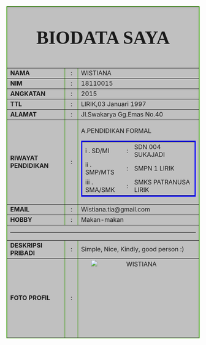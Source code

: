 <html>
<head>
<title>WISTIANA</title>
</head>
<body>
<table width="520" border="1" align="center" cellpadding="1" cellspacing="1" bordercolor="#339900" bgcolor="SILVER">
  <tr bgcolor="silver">
    <th colspan="3" height="65">
	<FONT FACE= "Monotype Corsiva" SIZE="12">
    <p> BIODATA SAYA</p>
    </th>
  </tr>
  <tr>
    <td width="153"><b>NAMA</b></td>
    <td width="23"><div align="center" >:</div></td>
    <td width="326"> WISTIANA </td>
  </tr>
  <tr>
    <td><b>NIM</b></td>
    <td><div align="center" >:</div></td>
    <td> 18110015</td>
  </tr>
  <tr>
    <td><b>ANGKATAN</b></td>
    <td><div align="center" >:</div></td>
    <td>  2015 </td>
  </tr>
  <tr>
    <td><b>TTL</b></td>
    <td><div align="center" >:</div></td>
    <td> LIRIK,03 Januari 1997 </td>
  </tr>
  <tr>
    <td><b>ALAMAT</b></td>
    <td><div align="center" >:</div></td>
    <td> Jl.Swakarya Gg.Emas No.40 </td>
  </tr>
  <tr>
    <td height="175"><b>RIWAYAT PENDIDIKAN </b></td>
    <td><div align="center" >:</div></td>
    <td><p> A.PENDIDIKAN FORMAL </p>
      <table width="284" align="center" bordercolor="BLUE">
      <tr>
        <td > i  . SD/MI </td>
        <td >:</td>
        <td > SDN 004 SUKAJADI </td>
      </tr>
      <tr>
        <td > ii  . SMP/MTS </td>
        <td >:</td>
        <td > SMPN 1 LIRIK </td>
      </tr>
      <tr>
        <td > iii . SMA/SMK </td>
        <td >:</td>
        <td > SMKS PATRANUSA LIRIK</td>
      </tr>
	  </TABLE>
  <tr>
    <td><b>EMAIL</b></td>
    <td><div align="center" >:</div></td>
    <td>Wistiana.tia@gmail.com</td>
  </tr>
  <tr>
    <td><b>HOBBY</b></td> 
    <td><div align="center" >:</div></td>
    <td> Makan-makan </td>
  </tr>
  <tr bgcolor="silver">
    <td height="23" colspan="3"><p><hr></p>
    </td>
  </tr>
  <tr>
    <td><b>DESKRIPSI PRIBADI</b></td>
    <td align="center">:</td>
    <td> Simple, Nice, Kindly, good person :)</td>
  </tr>
  <tr>
    <td><b>FOTO PROFIL </b></td>
    <td align="center">:</td>
    <td><div align="center"><img src="tia.jpg" alt="WISTIANA" width="250" height="200"></div></td>
  </tr>
</table>
</body>
</html>
